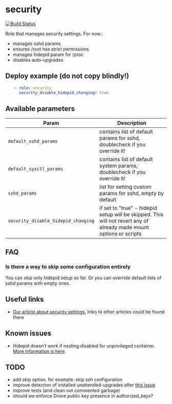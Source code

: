 # security

[![Build Status](https://drone.osshelp.ru/api/badges/ansible/security/status.svg)](https://drone.osshelp.ru/ansible/security)

Role that manages security settings. For now::

- manages sshd params
- ensures /root has strict permissions
- manages hidepid param for /proc
- disables auto-upgrades

## Deploy example (do not copy blindly!)

```yaml
    - role: security
      security_disable_hidepid_changing: true
```

## Available parameters

| Param | Description |
| -------- | -------- |
| `default_sshd_params` | contains list of default params for sshd, doublecheck if you override it! |
| `default_sysctl_params` | contains list of default system params, doublecheck if you override it! |
| `sshd_params` | list for setting custom params for sshd, empty by default |
| `security_disable_hidepid_changing` | if set to "true" - hidepid setup will be skipped. This will not revert any of already made mount options or scripts |

## FAQ

### Is there a way to skip some configuration entirely

You can skip only hidepid setup so far. Or you can override default lists of sshd params with empty ones.

## Useful links

- [Our article about security settings](https://oss.help/kb2656), links to other articles could be found there

## Known issues

- Hidepid doesn't work if nesting disabled for unprivileged container. [More information is here](https://oss.help/82781).

## TODO

- add skip option. for example: skip ssh configuration
- improve detection of installed unattended-upgrades after [this issue](https://github.com/ansible/ansible/issues/60889)
- improve tests (and clean out commented garbage)
- should we enforce Drone public key presence in authorized_keys?
